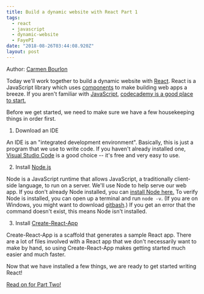 ```yaml
---
title: Build a dynamic website with React Part 1
tags:
  - react
  - javascript
  - dynamic-website
  - FayePI
date: "2018-08-26T03:44:08.920Z"
layout: post
---
```


Author: [Carmen Bourlon](https://twitter.com/carmalou)

Today we'll work together to build a dynamic website with [React](https://reactjs.org/). React is a JavaScript library which uses [components](https://reactjs.org/docs/components-and-props.html) to make building web apps a breeze. If you aren't familiar with [JavaScript](https://developer.mozilla.org/en-US/docs/Web/JavaScript), [codecademy is a good place to start.](https://www.codecademy.com/learn/introduction-to-javascript)

Before we get started, we need to make sure we have a few housekeeping things in order first.

1. Download an IDE

  An IDE is an "integrated development environment". Basically, this is just a program that we use to write code. If you haven't already installed one, [Visual Studio Code](https://code.visualstudio.com/) is a good choice -- it's free and very easy to use.

2. Install [Node.js](https://nodejs.org/en/)

  Node is a JavaScript runtime that allows JavaScript, a traditionally client-side language, to run on a server. We'll use Node to help serve our web app. If you don't already Node installed, you can [install Node here.](https://nodejs.org/en/) To verify Node is installed, you can open up a terminal and run `node -v`. (If you are on Windows, you might want to download [gitbash](https://gitforwindows.org/).) 
  If you get an error that the command doesn't exist, this means Node isn't installed.

3. Install [Create-React-App](https://github.com/facebook/create-react-app#create-react-app-)

  Create-React-App is a scaffold that generates a sample React app. There are a lot of files involved with a React app that we don't necessarily want to make by hand, so using Create-React-App makes getting started much easier and much faster.

Now that we have installed a few things, we are ready to get started writing React!

[Read on for Part Two!](link)